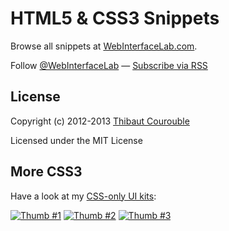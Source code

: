 # HTML5 & CSS3 Snippets

Browse all snippets at [WebInterfaceLab.com](http://www.webinterfacelab.com).

Follow [@WebInterfaceLab](http://twitter.com/WebInterfaceLab) — [Subscribe via RSS](http://feeds.feedburner.com/WebInterfaceLab)

## License

Copyright (c) 2012-2013 [Thibaut Courouble](http://thibaut.me)

Licensed under the MIT License

## More CSS3

Have a look at my [CSS-only UI kits](http://www.webinterfacelab.com/ui-kits):

[![Thumb #1](http://cdn.webinterfacelab.com/kits/colorful_css3_ui_kit_thumb_270_1.png)](http://www.webinterfacelab.com/ui-kits) [![Thumb #2](http://cdn.webinterfacelab.com/kits/colorful_css3_ui_kit_thumb_270_2.png)](http://www.webinterfacelab.com/ui-kits) [![Thumb #3](http://cdn.webinterfacelab.com/kits/colorful_css3_ui_kit_thumb_270_3.png)](http://www.webinterfacelab.com/ui-kits)
